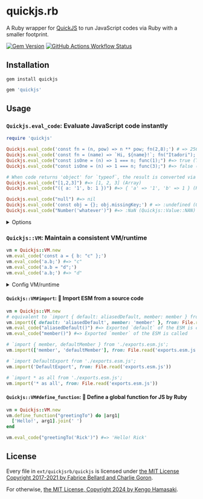 # quickjs.rb

A Ruby wrapper for [QuickJS](https://bellard.org/quickjs) to run JavaScript codes via Ruby with a smaller footprint.

[![Gem Version](https://img.shields.io/gem/v/quickjs?style=for-the-badge)](https://rubygems.org/gems/quickjs) [![GitHub Actions Workflow Status](https://img.shields.io/github/actions/workflow/status/hmsk/quickjs.rb/main.yml?style=for-the-badge)](https://github.com/hmsk/quickjs.rb/actions/workflows/main.yml)


## Installation

```
gem install quickjs
```

```rb
gem 'quickjs'
```

## Usage

### `Quickjs.eval_code`: Evaluate JavaScript code instantly

```rb
require 'quickjs'

Quickjs.eval_code('const fn = (n, pow) => n ** pow; fn(2,8);') # => 256
Quickjs.eval_code('const fn = (name) => `Hi, ${name}!`; fn("Itadori");') # => "Hi, Itadori!
Quickjs.eval_code("const isOne = (n) => 1 === n; func(1);") #=> true (TrueClass)
Quickjs.eval_code("const isOne = (n) => 1 === n; func(3);") #=> false (FalseClass)

# When code returns 'object' for `typeof`, the result is converted via JSON.stringify (JS) -> JSON.parse (Ruby)
Quickjs.eval_code("[1,2,3]") #=> [1, 2, 3] (Array)
Quickjs.eval_code("({ a: '1', b: 1 })") #=> { 'a' => '1', 'b' => 1 } (Hash)

Quickjs.eval_code("null") #=> nil
Quickjs.eval_code('const obj = {}; obj.missingKey;') # => :undefined (Quickjs::Value::Undefined)
Quickjs.eval_code("Number('whatever')") #=> :NaN (Quickjs::Value::NAN)
```

<details>
<summary>Options</summary>

#### Resources

```rb
# 1GB memory limit
Quickjs.eval_code(code, { memory_limit: 1024 ** 3 })

# 1MB max stack size
Quickjs.eval_code(code, { max_stack_size: 1024 ** 2 })
```

#### Built-in modules

To enable [std module](https://bellard.org/quickjs/quickjs.html#std-module) and [os module](https://bellard.org/quickjs/quickjs.html#os-module) selectively.

```rb
# enable std module
Quickjs.eval_code(code, { features: [Quickjs::MODULE_STD] })

# enable os module
Quickjs.eval_code(code, { features: [Quickjs::MODULE_OS] })

# enable timeout features `setTimeout`, `clearTimeout` from os module specifically
Quickjs.eval_code(code, { features: [Quickjs::FEATURES_TIMEOUT] })
```
</details>

### `Quickjs::VM`: Maintain a consistent VM/runtime

```rb
vm = Quickjs::VM.new
vm.eval_code('const a = { b: "c" };')
vm.eval_code('a.b;') #=> "c"
vm.eval_code('a.b = "d";')
vm.eval_code('a.b;') #=> "d"
```

<details>
<summary>Config VM/runtime</summary>

#### Resources

```rb
vm = Quickjs::VM.new(
  memory_limit: 1024 ** 3,
  max_stack_size: 1024 ** 2,
)
```

#### Built-in modules

To enable [std module](https://bellard.org/quickjs/quickjs.html#std-module) and [os module](https://bellard.org/quickjs/quickjs.html#os-module) selectively.

```rb
# enable std module
vm = Quickjs::VM.new(features: [::Quickjs::MODULE_STD])

# enable os module
vm = Quickjs::VM.new(features: [::Quickjs::MODULE_OS])

# enable timeout features `setTimeout`, `clearTimeout`
vm = Quickjs::VM.new(features: [::Quickjs::FEATURES_TIMEOUT])
```

#### VM timeout

```rb
# `eval_code` will be interrupted after 1 sec (default: 100 msec)
vm = Quickjs::VM.new(timeout_msec: 1_000)
```
</details>

#### `Quickjs::VM#import`: 🔌 Import ESM from a source code

```rb
vm = Quickjs::VM.new
# equivalent to `import { default: aliasedDefault, member: member } from './exports.esm.js'`;
vm.import({ default: 'aliasedDefault', member: 'member' }, from: File.read('exports.esm.js'))
vm.eval_code("aliasedDefault()") #=> Exported `default` of the ESM is called
vm.eval_code("member()") #=> Exported `member` of the ESM is called

# `import { member, defaultMember } from './exports.esm.js';
vm.import(['member', 'defaultMember'], from: File.read('exports.esm.js'))

# `import DefaultExport from './exports.esm.js';
vm.import('DefaultExport', from: File.read('exports.esm.js'))

# `import * as all from './exports.esm.js';
vm.import('* as all', from: File.read('exports.esm.js'))
```

#### `Quickjs::VM#define_function`: 💎 Define a global function for JS by Ruby

```rb
vm = Quickjs::VM.new
vm.define_function("greetingTo") do |arg1|
  ['Hello!', arg1].join(' ')
end

vm.eval_code("greetingTo('Rick')") #=> 'Hello! Rick'
```

## License

Every file in `ext/quickjsrb/quickjs` is licensed under [the MIT License Copyright 2017-2021 by Fabrice Bellard and Charlie Goron](/ext/quickjsrb/quickjs/LICENSE).

For otherwise, [the MIT License, Copyright 2024 by Kengo Hamasaki](/LICENSE).
